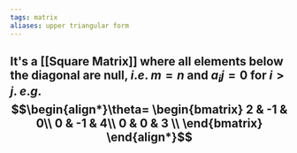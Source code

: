 ```yaml
---
tags: matrix
aliases: upper triangular form
---
```

It's a [[Square Matrix]] where all elements **below the diagonal** are null, $i.e.$ $m=n$ and $a_ij=0$ for $i>j$. $e.g.$
$$\begin{align*}\theta=
\begin{bmatrix}
2 & -1 & 0\\
0 & -1 & 4\\
0 & 0 & 3 \\
\end{bmatrix}
\end{align*}$$
-
